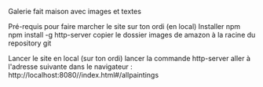 Galerie fait maison avec images et textes

Pré-requis pour faire marcher le site sur ton ordi (en local)
Installer npm
npm install -g http-server
copier le dossier images de amazon à la racine du repository git

Lancer le site en local (sur ton ordi)
lancer la commande http-server
aller à l'adresse suivante dans le navigateur :
    http://localhost:8080//index.html#/allpaintings